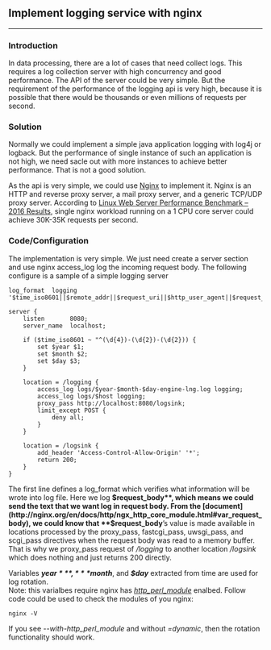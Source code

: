## Implement logging service with nginx 
---
### Introduction
In data processing, there are a lot of cases that need collect logs. This requires a log collection server with high concurrency and good performance. The API of the server could be very simple. But the requirement of the performance of the logging api is very high, because it is possible that there would be thousands or even millions of requests per second. 
  
  
### Solution
Normally we could implement a simple java application logging with log4j or logback. But the performance of single instance of such an application is not high, we need sacle out with more instances to achieve better performance. That is not a good solution.

As the api is very simple, we could use [Nginx](https://nginx.org/en/) to implement it. Nginx is an HTTP and reverse proxy server, a mail proxy server, and a generic TCP/UDP proxy server. According to [Linux Web Server Performance Benchmark – 2016 Results](https://www.rootusers.com/linux-web-server-performance-benchmark-2016-results/), single nginx workload running on a 1 CPU core server could achieve 30K-35K requests per second.

### Code/Configuration
The implementation is very simple. We just need create a server section and use nginx access_log log the incoming request body. The following configure is a sample of a simple logging server
  
```
log_format  logging  '$time_iso8601||$remote_addr||$request_uri||$http_user_agent||$request_body';

server {
    listen       8080;
    server_name  localhost;
    
    if ($time_iso8601 ~ "^(\d{4})-(\d{2})-(\d{2})) {
        set $year $1;
        set $month $2;
        set $day $3;
    }

    location = /logging {
        access_log logs/$year-$month-$day-engine-lng.log logging;
        access_log logs/$host logging;
        proxy_pass http://localhost:8080/logsink;
        limit_except POST {
            deny all;
        }
    }

    location = /logsink {
        add_header 'Access-Control-Allow-Origin' '*';
        return 200;
    }
}

```  
The first line defines a log_format which verifies what information will be wrote into log file. Here we log **$request_body**, which means we could send the text that we want log in request body. From the [document](http://nginx.org/en/docs/http/ngx_http_core_module.html#var_request_body), we could know that  **$request_body**’s value is made available in locations processed by the proxy_pass, fastcgi_pass, uwsgi_pass, and scgi_pass directives when the request body was read to a memory buffer. That is why we proxy_pass request of */logging* to another location */logsink* which does nothing and just returns 200 directly.

Variables ***$year***, ***$month***, and ***$day*** extracted from time are used for log rotation.  
Note: this varialbes require nginx has [*http_perl_module*](http://nginx.org/en/docs/http/ngx_http_perl_module.html) enalbed. Follow code could be used to check the modules of you nginx:
```
nginx -V
```
If you see *--with-http_perl_module* and without *=dynamic*, then the rotation functionality should work.

